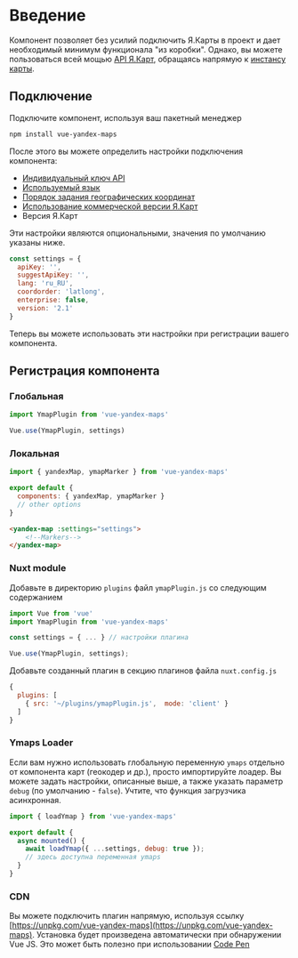 # Введение

Компонент позволяет без усилий подключить Я.Карты в проект и дает необходимый минимум функционала "из коробки". Однако, вы можете пользоваться всей мощью [API Я.Карт](https://tech.yandex.ru/maps/doc/jsapi/2.1/quick-start/index-docpage/), обращаясь напрямую к [инстансу карты](/guide/Map.html).  

## Подключение

Подключите компонент, используя ваш пакетный менеджер

```Bash
npm install vue-yandex-maps
```

После этого вы можете определить настройки подключения компонента:
* [Индивидуальный ключ API](https://tech.yandex.ru/maps/doc/jsapi/2.1/dg/concepts/load-docpage/)
* [Используемый язык](https://tech.yandex.ru/maps/doc/jsapi/2.1/dg/concepts/localization-docpage/)
* [Порядок задания географических координат](https://tech.yandex.ru/maps/jsapi/doc/2.1/dg/concepts/load-docpage/#load__coordorder)
* [Использование коммерческой версии Я.Карт](https://yandex.ru/dev/maps/commercial/doc/concepts/about-enterprise.html)
* Версия Я.Карт

Эти настройки являются опциональными, значения по умолчанию указаны ниже.

```JavaScript
const settings = {
  apiKey: '',
  suggestApiKey: '',
  lang: 'ru_RU',
  coordorder: 'latlong',
  enterprise: false,
  version: '2.1'
}
```

Теперь вы можете использовать эти настройки при регистрации вашего компонента.

## Регистрация компонента

### Глобальная

```JavaScript
import YmapPlugin from 'vue-yandex-maps'

Vue.use(YmapPlugin, settings)
```

### Локальная

```JavaScript
import { yandexMap, ymapMarker } from 'vue-yandex-maps'

export default {
  components: { yandexMap, ymapMarker }
  // other options
}

```
```HTML
<yandex-map :settings="settings">
    <!--Markers-->
</yandex-map>
```

### Nuxt module

Добавьте в директорию `plugins` файл `ymapPlugin.js` со следующим содержанием

```JavaScript
import Vue from 'vue'
import YmapPlugin from 'vue-yandex-maps'

const settings = { ... } // настройки плагина

Vue.use(YmapPlugin, settings);
```

Добавьте созданный плагин в секцию плагинов файла `nuxt.config.js`

```JavaScript
{
  plugins: [
    { src: '~/plugins/ymapPlugin.js',  mode: 'client' }
  ]
}
```

### Ymaps Loader

Если вам нужно использовать глобальную переменную `ymaps` отдельно от компонента карт (геокодер и др.), просто импортируйте лоадер. Вы можете задать настройки, описанные выше, а также указать параметр `debug` (по умолчанию - `false`). Учтите, что функция загрузчика асинхронная. 

```JavaScript
import { loadYmap } from 'vue-yandex-maps'

export default {
  async mounted() {
    await loadYmap({ ...settings, debug: true });
    // здесь доступна переменная ymaps
  }
}
```

### CDN

Вы можете подключить плагин напрямую, используя ссылку [https://unpkg.com/vue-yandex-maps](https://unpkg.com/vue-yandex-maps). Установка будет произведена автоматически при обнаружении Vue JS. Это может быть полезно при использовании [Code Pen](https://codepen.io/PNKBizz/pen/WMRwyM)

